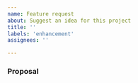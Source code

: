 ```yaml
---
name: Feature request
about: Suggest an idea for this project
title: ''
labels: 'enhancement'
assignees: ''

---
```


### Proposal

<!-- Use this section to explain the feature and how it will work. It can be helpful to add technical details, design proposals, and links to related epics or issues. -->

